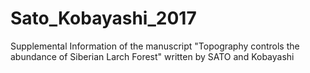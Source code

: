 # Sato_Kobayashi_2017
Supplemental Information of the manuscript "Topography controls the abundance of Siberian Larch Forest" written by SATO and Kobayashi

